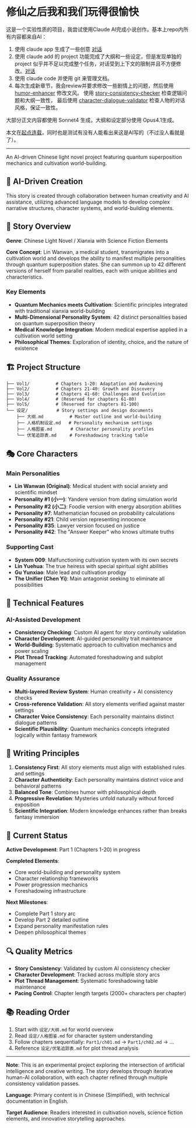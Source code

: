 # 修仙之后我和我们玩得很愉快

这是一个实验性质的项目，我尝试使用Claude AI完成小说创作。基本上repo内所有内容都来自AI：

1. 使用 claude app 生成了一些创意  [对话](脑洞/original-dialogue.md)
2. 使用 claude add 的 project 功能完成了大纲和一些设定，但是发现单独的 project 似乎并不足以完成整个任务，对话受到上下文的限制并且不方便修改。[对话](https://claude.ai/share/ba5b2f5a-acd2-4990-835b-d6a4ac7b17b1)
3. 使用 claude code 并使用 git 来管理文档。
4. 每次生成新章节，我会review并要求修改一些剧情上的问题，然后使用 [humor-enhancer](.claude/agents/humor-enhancer.md) 修改文风。 使用 [story-consistency-checker](.claude/agents/gpt-story-consistency-checker.md) 检查逻辑问题和大纲一致性， 最后使用 [character-dialogue-validator](.claude/agents/character-dialogue-validator.md) 检查人物的对话风格，保证一致性。

大部分正文内容都使用 Sonnet4 生成，大纲和设定部分使用 Opus4.1生成。

本文在[起点连载](https://www.qidian.com/book/1046179946/)，同时也是测试有没有人能看出来这是AI写的（不过没人看就是了）。

---

An AI-driven Chinese light novel project featuring quantum superposition mechanics and cultivation world-building.

## 🤖 AI-Driven Creation

This story is created through collaboration between human creativity and AI assistance, utilizing advanced language models to develop complex narrative structures, character systems, and world-building elements.

## 📖 Story Overview

**Genre**: Chinese Light Novel / Xianxia with Science Fiction Elements

**Core Concept**: Lin Wanwan, a medical student, transmigrates into a cultivation world and develops the ability to manifest multiple personalities through quantum superposition states. She can summon up to 42 different versions of herself from parallel realities, each with unique abilities and characteristics.

### Key Elements

- **Quantum Mechanics meets Cultivation**: Scientific principles integrated with traditional xianxia world-building
- **Multi-Dimensional Personality System**: 42 distinct personalities based on quantum superposition theory
- **Medical Knowledge Integration**: Modern medical expertise applied in a cultivation world setting
- **Philosophical Themes**: Exploration of identity, choice, and the nature of existence

## 🏗️ Project Structure

```
├── Vol1/          # Chapters 1-20: Adaptation and Awakening
├── Vol2/          # Chapters 21-40: Growth and Discovery  
├── Vol3/          # Chapters 41-60: Challenges and Evolution
├── Vol4/          # (Reserved for chapters 61-80)
├── Vol5/          # (Reserved for chapters 81-100)
└── 设定/           # Story settings and design documents
    ├── 大纲.md          # Master outline and world-building
    ├── 人格机制设定.md   # Personality mechanism settings
    ├── 人格图鉴.md       # Character personality profiles
    └── 伏笔追踪表.md     # Foreshadowing tracking table
```

## 🎭 Core Characters

### Main Personalities
- **Lin Wanwan (Original)**: Medical student with social anxiety and scientific mindset
- **Personality #1 (小一)**: Yandere version from dating simulation world
- **Personality #2 (小二)**: Foodie version with energy absorption abilities
- **Personality #7**: Mathematician focused on probability calculations
- **Personality #21**: Child version representing innocence
- **Personality #35**: Lawyer version focused on justice
- **Personality #42**: The "Answer Keeper" who knows ultimate truths

### Supporting Cast
- **System 009**: Malfunctioning cultivation system with its own secrets
- **Lin Yuehua**: The true heiress with special spiritual sight abilities
- **Gu Yunxiao**: Male lead and cultivation prodigy
- **The Unifier (Chen Yi)**: Main antagonist seeking to eliminate all possibilities

## 🔧 Technical Features

### AI-Assisted Development
- **Consistency Checking**: Custom AI agent for story continuity validation
- **Character Development**: AI-guided personality trait maintenance
- **World-Building**: Systematic approach to cultivation mechanics and power scaling
- **Plot Thread Tracking**: Automated foreshadowing and subplot management

### Quality Assurance
- **Multi-layered Review System**: Human creativity + AI consistency checks
- **Cross-reference Validation**: All story elements verified against master settings
- **Character Voice Consistency**: Each personality maintains distinct dialogue patterns
- **Scientific Plausibility**: Quantum mechanics concepts integrated logically within fantasy framework

## 📝 Writing Principles

1. **Consistency First**: All story elements must align with established rules and settings
2. **Character Authenticity**: Each personality maintains distinct voice and behavioral patterns
3. **Balanced Tone**: Combines humor with philosophical depth
4. **Progressive Revelation**: Mysteries unfold naturally without forced exposition
5. **Scientific Integration**: Modern knowledge enhances rather than breaks fantasy immersion

## 🚀 Current Status

**Active Development**: Part 1 (Chapters 1-20) in progress

**Completed Elements**:
- Core world-building and personality system
- Character relationship frameworks  
- Power progression mechanics
- Foreshadowing infrastructure

**Next Milestones**:
- Complete Part 1 story arc
- Develop Part 2 detailed outline
- Expand personality manifestation rules
- Deepen philosophical themes

## 🔍 Quality Metrics

- **Story Consistency**: Validated by custom AI consistency checker
- **Character Development**: Tracked across multiple story arcs
- **Plot Thread Management**: Systematic foreshadowing table maintenance
- **Pacing Control**: Chapter length targets (2000+ characters per chapter)

## 📚 Reading Order

1. Start with `设定/大纲.md` for world overview
2. Read `设定/人格图鉴.md` for character system understanding
3. Follow chapters sequentially: `Part1/ch01.md` → `Part1/ch02.md` → ...
4. Reference `设定/伏笔追踪表.md` for plot thread analysis

---

**Note**: This is an experimental project exploring the intersection of artificial intelligence and creative writing. The story develops through iterative human-AI collaboration, with each chapter refined through multiple consistency validation passes.

**Language**: Primary content is in Chinese (Simplified), with technical documentation in English.

**Target Audience**: Readers interested in cultivation novels, science fiction elements, and innovative storytelling approaches.
